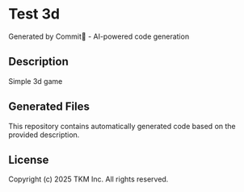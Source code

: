 # Test 3d

Generated by Commit🚀 - AI-powered code generation

## Description
Simple 3d game

## Generated Files
This repository contains automatically generated code based on the provided description.

## License
Copyright (c) 2025 TKM Inc. All rights reserved.
